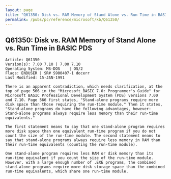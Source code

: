 ```yaml
---
layout: page
title: "Q61350: Disk vs. RAM Memory of Stand Alone vs. Run Time in BASIC PDS"
permalink: /pubs/pc/reference/microsoft/kb/Q61350/
---
```


## Q61350: Disk vs. RAM Memory of Stand Alone vs. Run Time in BASIC PDS

	Article: Q61350
	Version(s): 7.00 7.10 | 7.00 7.10
	Operating System: MS-DOS    | OS/2
	Flags: ENDUSER | SR# S900407-1 docerr
	Last Modified: 15-JAN-1991
	
	There is an apparent contradiction, which needs clarification, at the
	top of page 566 in the "Microsoft BASIC 7.0: Programmer's Guide" for
	Microsoft BASIC Professional Development System (PDS) versions 7.00
	and 7.10. Page 566 first states, "Stand-alone programs require more
	disk space than those requiring the run-time module." Then it states,
	"Stand-alone programs do have the following advantages, however:
	Stand-alone programs always require less memory than their run-time
	equivalents."
	
	The first statement means to say that one stand-alone program requires
	more disk space than one equivalent run-time program if you do not
	count the size of the run-time module. The second statement means to
	say that stand-alone programs always require less memory in RAM than
	their run-time equivalents (counting the run-time module).
	
	One stand-alone program requires less RAM or disk memory than its
	run-time equivalent if you count the size of the run-time module.
	However, with a large enough number of .EXE programs, the combined
	stand-alone programs require more disk storage space than the combined
	run-time equivalents, which share one run-time module.
